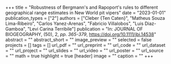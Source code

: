 +++
title = "Robustness of Bergmann's and Rapoport's rules to different geographical range estimates in New World pit vipers"
date = "2023-01-01"
publication_types = ["2"]
authors = ["Cleber {Ten Caten}", "Matheus Souza Lima-Ribeiro", "Carlos Yanez-Arenas", "Fabricio Villalobos", "Luis Diaz-Gamboa", "Levi Carina Terribile"]
publication = "In: JOURNAL OF BIOGEOGRAPHY, (50), 2, _pp. 365-379_, https://doi.org/10.1111/jbi.14538"
abstract = ""
abstract_short = ""
image_preview = ""
selected = false
projects = []
tags = []
url_pdf = ""
url_preprint = ""
url_code = ""
url_dataset = ""
url_project = ""
url_slides = ""
url_video = ""
url_poster = ""
url_source = ""
math = true
highlight = true
[header]
image = ""
caption = ""
+++
